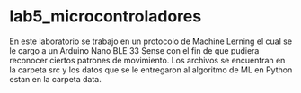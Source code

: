 # lab5_microcontroladores

En este laboratorio se trabajo en un protocolo de Machine Lerning el cual se le cargo a un Arduino Nano BLE 33 Sense con el fin de que pudiera reconocer ciertos patrones de movimiento. Los archivos se encuentran en la carpeta src y los datos que se le entregaron al algoritmo de ML en Python estan en la carpeta data.
